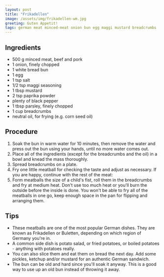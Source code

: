 ```yaml
---
layout: post
title: "Frikadellen"
image: /assets/img/frikadellen-wm.jpg
greeting: Guten Appetit!
tags: german meat minced-meat onion bun egg maggi mustard breadcrumbs
---
```


## Ingredients

 - 500 g minced meat, beef and pork
 - 1 onion, finely chopped
 - 1 white bread bun
 - 1 egg
 - 1 tsp salt
 - 1/2 tsp maggi seasoning
 - 1 tbsp mustard
 - 2 tsp paprika powder
 - plenty of black pepper
 - 1 tbsp parsley, finely chopped
 - 1 cup breadcrumbs
 - neutral oil, for frying (e.g. corn seed oil)
 
## Procedure
 
 1. Soak the bun in warm water for 10 minutes, then remove the water and press out the bun using your hands, until no more water comes out.
 1. Place all of the ingredients (except for the breadcrumbs and the oil) in a bowl and knead the mass thoroughly.
 1. Spread breadcrumbs on a plate.
 1. Fry one little meatball for checking the taste and adjust as necessary. If you are happy, continue with the rest of the meat:
 1. Form meatballs the size of a child's fist, roll them in the breadcrumbs and fry at medium heat. Don't use too much heat or you'll burn the outside before the inside is done. You won't be able to fry all of the meatballs in one go, keep enough space in the pan for flipping and arranging them.
 
## Tips

 - These meatballs are one of the most popular German dishes. They are known as Frikadellen or Buletten, depending on which region of Germany you're in.
 - A common side dish is potato salad, or fried potatoes, or boiled potatoes - anything with potatoes really.
 - You can also slice them and eat them on bread the next day. Add some pickles, ketchup and/or mustard for an authentic German sandwich.
 - The bun can be old and hard since you'll soak it anyway. This is a good way to use up an old bun instead of throwing it away.

